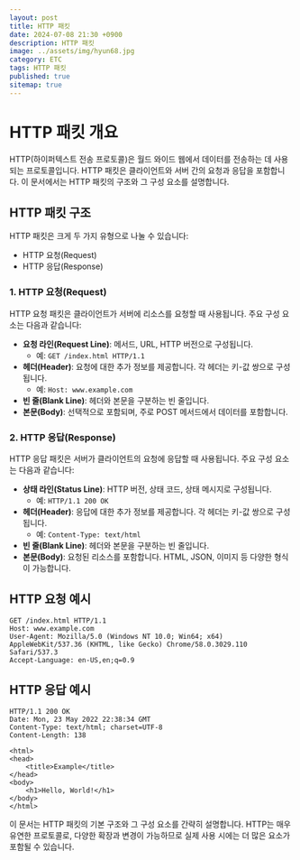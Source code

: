 ```yaml
---
layout: post
title: HTTP 패킷
date: 2024-07-08 21:30 +0900
description: HTTP 패킷
image: ../assets/img/hyun68.jpg
category: ETC
tags: HTTP 패킷
published: true
sitemap: true
---
```




# HTTP 패킷 개요

HTTP(하이퍼텍스트 전송 프로토콜)은 월드 와이드 웹에서 데이터를 전송하는 데 사용되는 프로토콜입니다. HTTP 패킷은 클라이언트와 서버 간의 요청과 응답을 포함합니다. 이 문서에서는 HTTP 패킷의 구조와 그 구성 요소를 설명합니다.

## HTTP 패킷 구조

HTTP 패킷은 크게 두 가지 유형으로 나눌 수 있습니다:
- HTTP 요청(Request)
- HTTP 응답(Response)

### 1. HTTP 요청(Request)

HTTP 요청 패킷은 클라이언트가 서버에 리소스를 요청할 때 사용됩니다. 주요 구성 요소는 다음과 같습니다:

- **요청 라인(Request Line)**: 메서드, URL, HTTP 버전으로 구성됩니다.
    - 예: `GET /index.html HTTP/1.1`
- **헤더(Header)**: 요청에 대한 추가 정보를 제공합니다. 각 헤더는 키-값 쌍으로 구성됩니다.
    - 예: `Host: www.example.com`
- **빈 줄(Blank Line)**: 헤더와 본문을 구분하는 빈 줄입니다.
- **본문(Body)**: 선택적으로 포함되며, 주로 POST 메서드에서 데이터를 포함합니다.

### 2. HTTP 응답(Response)

HTTP 응답 패킷은 서버가 클라이언트의 요청에 응답할 때 사용됩니다. 주요 구성 요소는 다음과 같습니다:

- **상태 라인(Status Line)**: HTTP 버전, 상태 코드, 상태 메시지로 구성됩니다.
    - 예: `HTTP/1.1 200 OK`
- **헤더(Header)**: 응답에 대한 추가 정보를 제공합니다. 각 헤더는 키-값 쌍으로 구성됩니다.
    - 예: `Content-Type: text/html`
- **빈 줄(Blank Line)**: 헤더와 본문을 구분하는 빈 줄입니다.
- **본문(Body)**: 요청된 리소스를 포함합니다. HTML, JSON, 이미지 등 다양한 형식이 가능합니다.

## HTTP 요청 예시

```plaintext
GET /index.html HTTP/1.1
Host: www.example.com
User-Agent: Mozilla/5.0 (Windows NT 10.0; Win64; x64) AppleWebKit/537.36 (KHTML, like Gecko) Chrome/58.0.3029.110 Safari/537.3
Accept-Language: en-US,en;q=0.9

```

## HTTP 응답 예시

```plaintext
HTTP/1.1 200 OK
Date: Mon, 23 May 2022 22:38:34 GMT
Content-Type: text/html; charset=UTF-8
Content-Length: 138

<html>
<head>
    <title>Example</title>
</head>
<body>
    <h1>Hello, World!</h1>
</body>
</html>
```

이 문서는 HTTP 패킷의 기본 구조와 그 구성 요소를 간략히 설명합니다. HTTP는 매우 유연한 프로토콜로, 다양한 확장과 변경이 가능하므로 실제 사용 시에는 더 많은 요소가 포함될 수 있습니다.
